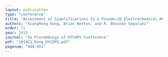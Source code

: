 ```yaml
---
layout: publication
type: "conference"
title: "Assessment of Simplifications to a Pseudo–2D Electrochemical Model of Li-ion Batteries"
authors: "XiangRong Kong, Brian Wetton, and R. Bhushan Gopaluni"
order: 71
year: 2019
journal: "In Proceedings of DYCOPS Conference"
pdf: "2019C1_Kong_DYCOPS.pdf"
pagenum: "946-951"
---
```

